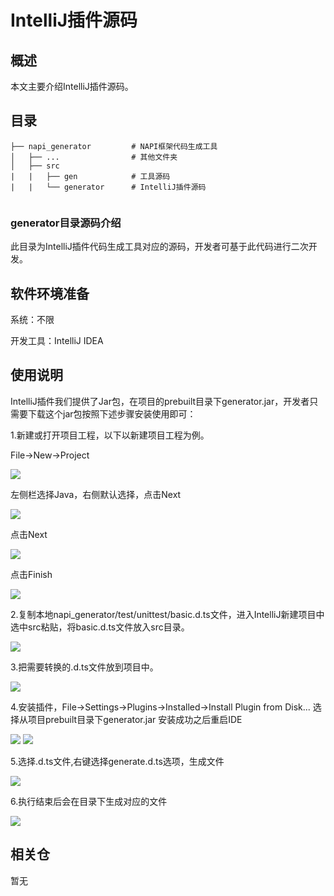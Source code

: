 # IntelliJ插件源码

## 概述
本文主要介绍IntelliJ插件源码。

## 目录

```
├── napi_generator         # NAPI框架代码生成工具
│   ├── ...                # 其他文件夹
│   ├── src                      
|   |   ├── gen            # 工具源码
|   |   └── generator      # IntelliJ插件源码
 
```
### generator目录源码介绍
此目录为IntelliJ插件代码生成工具对应的源码，开发者可基于此代码进行二次开发。

## 软件环境准备

系统：不限

开发工具：IntelliJ IDEA

## 使用说明
IntelliJ插件我们提供了Jar包，在项目的prebuilt目录下generator.jar，开发者只需要下载这个jar包按照下述步骤安装使用即可：

1.新建或打开项目工程，以下以新建项目工程为例。

File->New->Project

![](../figures/IntelliJ_step_newFile.png)

左侧栏选择Java，右侧默认选择，点击Next

![](../figures/IntelliJ_step_firstNext.png)

点击Next

![](../figures/IntelliJ_step_secondNext.png)

点击Finish

![](../figures/IntelliJ_step_finish.png)

2.复制本地napi_generator/test/unittest/basic.d.ts文件，进入IntelliJ新建项目中选中src粘贴，将basic.d.ts文件放入src目录。

![](../figures/IntelliJ_step_upload.png)

3.把需要转换的.d.ts文件放到项目中。

![](../figures/IntelliJ_step_project.png)

4.安装插件，File->Settings->Plugins->Installed->Install Plugin from Disk...
选择从项目prebuilt目录下generator.jar
安装成功之后重启IDE

![](../figures/IntelliJ_step_pluginsOk.png)
![](../figures/IntelliJ_step_applyPlugins.png)

5.选择.d.ts文件,右键选择generate.d.ts选项，生成文件

![](../figures/IntelliJ_step_generate.png)

6.执行结束后会在目录下生成对应的文件

![](../figures/IntelliJ_step_generateSuccess.png)


## 相关仓

暂无
